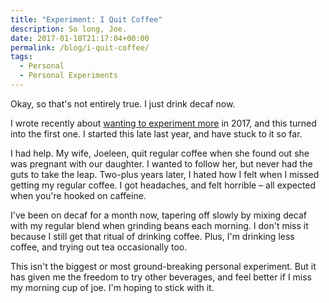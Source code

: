 ```yaml
---
title: "Experiment: I Quit Coffee"
description: So long, Joe.
date: 2017-01-18T21:17:04+00:00
permalink: /blog/i-quit-coffee/
tags:
  - Personal
  - Personal Experiments
---
```


Okay, so that's not entirely true. I just drink decaf now.

I wrote recently about [wanting to experiment more](/blog/2017/) in 2017, and this turned into the first one. I started this late last year, and have stuck to it so far.

I had help. My wife, Joeleen, quit regular coffee when she found out she was pregnant with our daughter. I wanted to follow her, but never had the guts to take the leap. Two-plus years later, I hated how I felt when I missed getting my regular coffee. I got headaches, and felt horrible – all expected when you're hooked on caffeine.

I've been on decaf for a month now, tapering off slowly by mixing decaf with my regular blend when grinding beans each morning. I don't miss it because I still get that ritual of drinking coffee. Plus, I'm drinking less coffee, and trying out tea occasionally too.

This isn't the biggest or most ground-breaking personal experiment. But it has given me the freedom to try other beverages, and feel better if I miss my morning cup of joe. I'm hoping to stick with it.
